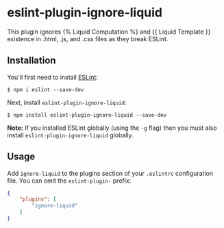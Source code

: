 # eslint-plugin-ignore-liquid

This plugin ignores {% Liquid Computation %} and {{ Liquid Template }} existence in .html, .js, and .css files as they break ESLint.

## Installation

You'll first need to install [ESLint](http://eslint.org):

```
$ npm i eslint --save-dev
```

Next, install `eslint-plugin-ignore-liquid`:

```
$ npm install eslint-plugin-ignore-liquid --save-dev
```

**Note:** If you installed ESLint globally (using the `-g` flag) then you must also install `eslint-plugin-ignore-liquid` globally.

## Usage

Add `ignore-liquid` to the plugins section of your `.eslintrc` configuration file. You can omit the `eslint-plugin-` prefix:

```json
{
    "plugins": [
        "ignore-liquid"
    ]
}
```
